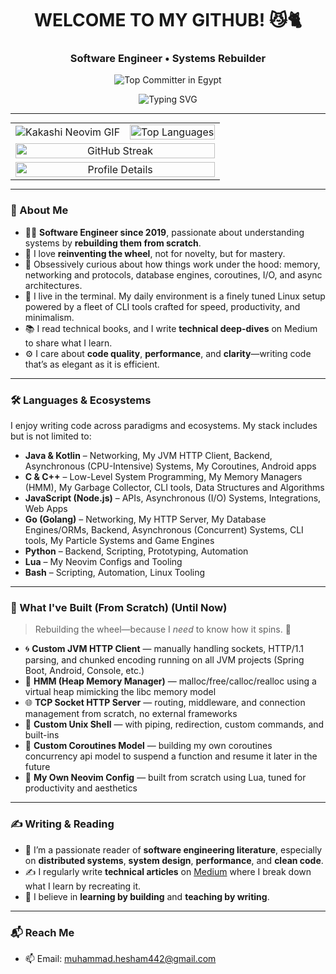 <h1 align="center"> WELCOME TO MY GITHUB! 😼🐈 </h1>
<h3 align="center"> Software Engineer • Systems Rebuilder </h3>

<p align="center">
  <img src="https://user-badge.committers.top/egypt/muhammadzkralla.svg" alt="Top Committer in Egypt" />
</p>

<div align="center" style="max-width: 100%; overflow: hidden;">
  <img src="https://readme-typing-svg.herokuapp.com?font=Fira+Code&weight=500&pause=1000&color=32CD32&center=true&vCenter=true&width=800&lines=Rebuilding+Complex+Systems+from+Scratch;Engineer+by+Practice,+Hacker+by+Curiosity;Writing,+Reading,+and+Reimagining+Software+Every+Day" alt="Typing SVG">
</div>

---

<!-- Stats Table with GIF -->
<table align="center" style="width: 100%; max-width: 800px; margin: auto; border-collapse: collapse;">
  <tr>
    <td style="text-align: center;">
      <img src="https://github.com/user-attachments/assets/785be6f0-ff4b-4db2-b314-b3ab1f5a88aa" alt="Kakashi Neovim GIF" style="display: block; margin: 0 auto;">
    </td>
    <td style="text-align: center;">
      <img src="https://github-readme-stats.vercel.app/api/top-langs?username=muhammadzkralla&layout=compact&langs_count=20&show_icons=true&locale=en&theme=gruvbox" alt="Top Languages" style="width: 100%; max-width: 400px;" />
    </td>
  </tr>
  <tr>
    <td colspan="2" style="text-align: center;">
      <img src="https://streak-stats.demolab.com/?user=muhammadzkralla&theme=chartreuse-dark" alt="GitHub Streak" style="width: 100%; max-width: 800px;" />
    </td>
  </tr>
  <tr>
    <td colspan="2" style="text-align: center;">
      <img src="http://github-profile-summary-cards.vercel.app/api/cards/profile-details?username=muhammadzkralla&theme=gruvbox" alt="Profile Details" style="width: 100%; max-width: 800px;" />
    </td>
  </tr>
</table>

---

### 🧠 About Me

- 👨‍💻 **Software Engineer since 2019**, passionate about understanding systems by **rebuilding them from scratch**.
- 🔁 I love **reinventing the wheel**, not for novelty, but for mastery.
- 🧵 Obsessively curious about how things work under the hood: memory, networking and protocols, database engines, coroutines, I/O, and async architectures.
- 🐧 I live in the terminal. My daily environment is a finely tuned Linux setup powered by a fleet of CLI tools crafted for speed, productivity, and minimalism.
- 📚 I read technical books, and I write **technical deep-dives** on Medium to share what I learn.
- ⚙️ I care about **code quality**, **performance**, and **clarity**—writing code that’s as elegant as it is efficient.

---

### 🛠 Languages & Ecosystems

I enjoy writing code across paradigms and ecosystems. My stack includes but is not limited to:

- **Java & Kotlin** – Networking, My JVM HTTP Client, Backend, Asynchronous (CPU-Intensive) Systems, My Coroutines, Android apps
- **C & C++** – Low-Level System Programming, My Memory Managers (HMM), My Garbage Collector, CLI tools, Data Structures and Algorithms
- **JavaScript (Node.js)** – APIs, Asynchronous (I/O) Systems, Integrations, Web Apps
- **Go (Golang)** – Networking, My HTTP Server, My Database Engines/ORMs, Backend, Asynchronous (Concurrent) Systems, CLI tools, My Particle Systems and Game Engines
- **Python** – Backend, Scripting, Prototyping, Automation
- **Lua** – My Neovim Configs and Tooling
- **Bash** – Scripting, Automation, Linux Tooling

---

### 🧪 What I've Built (From Scratch) (Until Now)

> Rebuilding the wheel—because I *need* to know how it spins. 🔩

- 🌀 **Custom JVM HTTP Client** — manually handling sockets, HTTP/1.1 parsing, and chunked encoding running on all JVM projects (Spring Boot, Android, Console, etc.)
- 🧠 **HMM (Heap Memory Manager)** — malloc/free/calloc/realloc using a virtual heap mimicking the libc memory model
- 🌐 **TCP Socket HTTP Server** — routing, middleware, and connection management from scratch, no external frameworks
- 🐚 **Custom Unix Shell** — with piping, redirection, custom commands, and built-ins
- 🧬 **Custom Coroutines Model** — building my own coroutines concurrency api model to suspend a function and resume it later in the future
- 🧠 **My Own Neovim Config** — built from scratch using Lua, tuned for productivity and aesthetics

---

### ✍️ Writing & Reading

- 📖 I’m a passionate reader of **software engineering literature**, especially on **distributed systems**, **system design**, **performance**, and **clean code**.
- ✍️ I regularly write **technical articles** on [Medium](https://medium.com/@muhammad.heshamyt) where I break down what I learn by recreating it.
- 🧩 I believe in **learning by building** and **teaching by writing**.

---

### 📬 Reach Me

- 📫 Email: [muhammad.hesham442@gmail.com](mailto:muhammad.hesham442@gmail.com)
